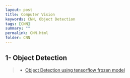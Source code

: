 ```yaml
---
layout: post
title: Computer Vision
keywords: CNN, Object Detection
tags: [CNN]
summary: ""
permalink: CNN.html
folder: CNN
---
```


## 1- Object Detection

> - [Object Detection using tensorflow frozen model](https://github.com/HediVision/TFDetection/blob/master/detection_frozen.ipynb)



